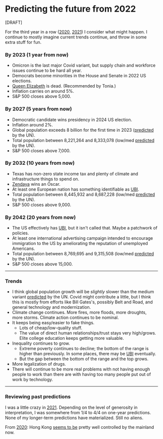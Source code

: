 # Predicting the future from 2022

[DRAFT]

For the third year in a row ([2020][], [2021][]) I consider what might
happen. I continue to mostly imagine current trends continue, and
throw in some extra stuff for fun.

[2020]: /20200112-predicting_the_future_from_2020/ "Predicting the Future from 2020"
[2021]: /20210102-predicting_the_future_from_2021/ "Predicting the future from 2021"


### By 2023 (1 year from now)

 * Omicron is the last major Covid variant, but supply chain and
   workforce issues continue to be hard all year.
 * Democrats become minorities in the House and Senate in 2022 US elections.
 * [Queen Elizabeth][] is dead. (Recommended by Tonia.)
 * Inflation carries on around 5%.
 * S&P 500 closes above 5,000.

[Queen Elizabeth]: https://en.wikipedia.org/wiki/Elizabeth_II "Wikipedia: Elizabeth II"


### By 2027 (5 years from now)

 * Democratic candidate wins presidency in 2024 US election.
 * Inflation around 2%.
 * Global population exceeds 8 billion for the first time in 2023
   ([predicted][] by the UN).
 * Total population between 8,221,264 and 8,333,078 (low/med
   [predicted][] by the UN).
 * S&P 500 closes above 7,000.

[predicted]: https://population.un.org/wpp/Download/Standard/Population/ "Total Population - Both Sexes (XLSX, 2.4 MB)"


### By 2032 (10 years from now)

 * Texas has non-zero state income tax and plenty of climate and
   infrastructure things to spend on.
 * [Zendaya][] wins an Oscar.
 * At least one European nation has something identifiable as [UBI][].
 * Total population between 8,445,932 and 8,687,228 (low/med
   [predicted][] by the UN).
 * S&P 500 closes above 9,000.

[Zendaya]: https://en.wikipedia.org/wiki/Zendaya "Wikipedia: Zendaya"
[UBI]: https://en.wikipedia.org/wiki/Universal_basic_income "Wikipedia: Universal Basic Income"


### By 2042 (20 years from now)

 * The US effectively has [UBI][], but it isn't called that. Maybe a
   patchwork of policies.
 * At least one international advertising campaign intended to
   encourage immigration to the US by ameliorating the reputation of
   unemployed Americans.
 * Total population between 8,769,695 and 9,315,508 (low/med
   [predicted][] by the UN).
 * S&P 500 closes above 15,000.


---

### Trends

 * I think global population growth will be _slightly_ slower than the
   medium variant [predicted][] by the UN. Covid might contribute a
   little, but I think this is mostly from efforts like Bill Gates's,
   possibly Belt and Road, and general technology and modernization.
 * Climate change continues. More fires, more floods, more droughts,
   more storms. Climate action continues to be nominal.
 * It keeps being easy/easier to fake things.
     * Lots of cheap/low-quality stuff.
     * The value of direct human relationships/trust stays very
       high/grows. Elite college education keeps getting more
       valuable.
 * Inequality continues to grow.
     * Extreme poverty continues to decline; the bottom of the range
       is higher than previously. In some places, there may be [UBI][]
       eventually.
     * But the gap between the bottom of the range and the top grows.
 * More legalization of drugs.
 * There will continue to be more real problems with not having enough
   people to work than there are with having too many people put out
   of work by technology.


---

### Reviewing past predictions

I was a little crazy in [2021][]. Depending on the level of generosity
in interpretation, I was somewhere from 1/4 to 4/4 on one-year
predictions. None of my longer-term predictions have materialized.
Still no aliens.

From [2020][]: Hong Kong [seems to be][] pretty well controlled by the
mainland now.

[seems to be]: https://www.ksl.com/article/50319384/how-democracy-was-dismantled-in-hong-kong-in-2021 "How democracy was dismantled in Hong Kong in 2021"
